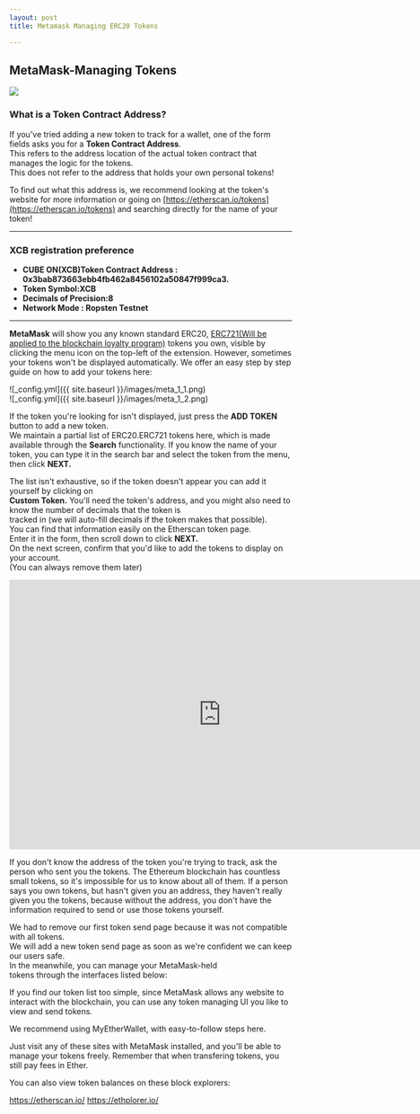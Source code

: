 ```yaml
---
layout: post
title: Metamask Managing ERC20 Tokens 

---
```




## MetaMask-Managing Tokens
<img src="https://cryptobitgames.com/wp-content/uploads/2018/03/metamask-banner-696x412.jpg">
<!-- ![_config.yml]({{ site.baseurl }}/images/metamask-logo-eyes.png) -->

### What is a Token Contract Address?

If you've tried adding a new token to track for a wallet, one of the form fields asks you for a **Token Contract Address**.   
This refers to the address location of the actual token contract that manages the logic for the tokens.   
This does not refer to the address that holds your own personal tokens!

To find out what this address is, we recommend looking at the token's website for more information or going on 
[https://etherscan.io/tokens](https://etherscan.io/tokens) and searching directly for the name of your token!

---
### XCB registration preference  

- **CUBE ON(XCB)Token Contract Address :**  
  **0x3bab873663ebb4fb462a8456102a50847f999ca3.**
- **Token Symbol:XCB**  
- **Decimals of Precision:8** 
- **Network Mode : Ropsten Testnet**  
---


**MetaMask** will show you any known standard ERC20, [ERC721(Will be applied to the blockchain loyalty program)](https://github.com/wooriapt/wooriapt.github.io/blob/master/_posts/2018-07-02-Loyalty%20Programsv.md "ERC721(Will be applied to the blockchain loyalty program)")   tokens you own, 
visible by clicking the menu icon on the top-left of the extension. 
However, sometimes your tokens won't be displayed automatically. 
We offer an easy step by step guide on how to add your tokens here:

![_config.yml]({{ site.baseurl }}/images/meta_1_1.png)   
![_config.yml]({{ site.baseurl }}/images/meta_1_2.png)
 

If the token you're looking for isn't displayed, just press the **ADD TOKEN** button to add a new token.   
We maintain a partial list of ERC20.ERC721 tokens here, which is made available through the **Search** functionality. 
If you know the name of your token, you can type it in the search bar and select the token from 
the menu, then click **NEXT.** 

<!--
![_config.yml]({{ site.baseurl }}/images/Screen Shot 2018-05-31 at 5.55.56 PM.png) (width="70" height="70")   
![_config.yml]({{ site.baseurl }}/images/Screen Shot 2018-05-31 at 5.56.03 PM.png) (width="70" height="70") 
-->

 

The list isn't exhaustive, so if the token doesn't appear you can add it yourself by clicking on   
**Custom Token.** You'll need the token's address, and you might also need to know the number of decimals that the token is   
tracked in (we will auto-fill decimals if the token makes that possible).   
You can find that information easily on the Etherscan token page.   
Enter it in the form, then scroll down to click **NEXT.**   
On the next screen, confirm that you'd like to add the tokens to display on your account.     
(You can always remove them later)

 
<iframe width="753" height="480" src="https://www.youtube.com/embed/6Gf_kRE4MJU" frameborder="0" allow="autoplay; encrypted-media" allowfullscreen></iframe>  


 

If you don't know the address of the token you're trying to track, ask the person who sent you the tokens. 
The Ethereum blockchain has countless small tokens, so it's impossible for us to know about all of them. 
If a person says you own tokens, but hasn't given you an address, they haven't really given you the tokens, 
because without the address, you don't have the information required to send or use those tokens yourself.

We had to remove our first token send page because it was not compatible with all tokens.   
We will add a new token send page as soon as we're confident we can keep our users safe.   
In the meanwhile, you can manage your MetaMask-held   
tokens through the interfaces listed below:  


If you find our token list too simple, since MetaMask allows any website to interact with the blockchain, you can use any 
token managing UI you like to view and send tokens.

We recommend using MyEtherWallet, with easy-to-follow steps here.

Just visit any of these sites with MetaMask installed, and you'll be able to manage your tokens freely. 
Remember that when transfering tokens, you still pay fees in Ether.

You can also view token balances on these block explorers:

https://etherscan.io/
https://ethplorer.io/
